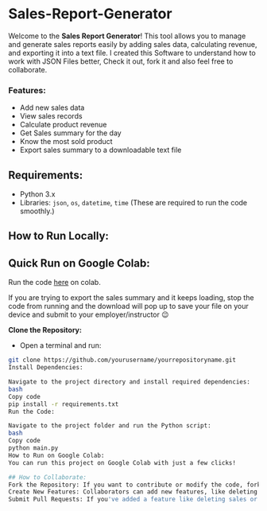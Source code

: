 # Sales-Report-Generator
Welcome to the **Sales Report Generator**! This tool allows you to manage and generate sales reports easily by adding sales data, calculating revenue, and exporting it into a text file. I created this Software to understand how to work with JSON Files better, Check it out, fork it and also feel free to collaborate.

### Features:
- Add new sales data
- View sales records
- Calculate product revenue
- Get Sales summary for the day
- Know the most sold product
- Export sales summary to a downloadable text file
                    

## Requirements:
- Python 3.x
- Libraries: `json`, `os`, `datetime`, `time` (These are required to run the code smoothly.)

## How to Run Locally:

## Quick Run on Google Colab:
Run the code [here](https://colab.research.google.com/drive/1Be0zPCsN_xim_U2QtNHEshxA0TIFuEui?usp=sharing) on colab.

If you are trying to export the sales summary and it keeps loading, stop the code from running and the download will pop up to save your file on your device and submit to your employer/instructor 😉 



**Clone the Repository:**
   - Open a terminal and run:
   ```bash
   git clone https://github.com/yourusername/yourrepositoryname.git
Install Dependencies:

Navigate to the project directory and install required dependencies:
bash
Copy code
pip install -r requirements.txt
Run the Code:

Navigate to the project folder and run the Python script:
bash
Copy code
python main.py
How to Run on Google Colab:
You can run this project on Google Colab with just a few clicks!

## How to Collaborate:
  Fork the Repository: If you want to contribute or modify the code, fork this repository and create a pull request with your changes.
  Create New Features: Collaborators can add new features, like deleting sales, updating sales records, or adding extra data fields.
  Submit Pull Requests: If you've added a feature like deleting sales or any other improvement, create a pull request with your code, and I will review it for merging.
